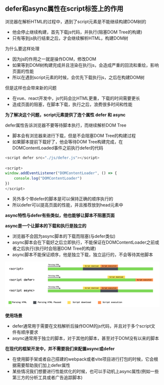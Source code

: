 ## defer和async属性在script标签上的作用

浏览器在解析HTML的过程中，遇到了script元素是不能继续构建DOM树的

* 他会停止继续构建，首先下载js代码，并执行(阻塞DOM Tree的构建)
* 只有等到js执行结束之后，才会继续解析HTML，构建DOM树

为什么要这样处理

* 因为js的作用之一就是操作DOM，修改DOM
* 如果等到DOM树构建完成并且渲染在执行js，会造成严重的回流和重绘，影响页面的性能
* 所以在遇到script元素的时候，会优先下载执行js，之后在构建DOM树

但是这样也会带来新的问题

* 在vue、react开发中，js代码会比HTML更重，下载的时间需要更长
* 造成页面的阻塞，在脚本下载，执行之后，浪费很多时间和性能

**为了解决这个问题，script元素提供了连个属性 defer 和 async**

defer属性告诉浏览器不要等待脚本执行，而继续解析DOM Tree

* 脚本会有浏览器来进行下载，但是不会阻塞DOM Tree的构建过程
* 如果脚本提前下载好了，他会等待DOM Tree构建完成，在DOMContentLoaded事件之前执行defer的代码

```javascript
<script defer src="./js/defer.js"></script>

<script>
window.addEventListener("DOMContentLoader", () => {
	console.log("DOMContentLoader")    
})    
</script>
```

* 另外多个带defer的脚本是可以保持正确的顺序执行的
* 所以defer可以提高页面的性能，并且推荐放到head元素中

**async特性与defer有些类似，他也能够让脚本不阻塞页面**

**async是一个让脚本的下载和执行是独立的**

* 浏览器不会因为async脚本的下载而阻塞(与defer类似)
* async脚本会在下载好之后立即执行，不能保证在DOMContentLoader之前或者之后执行(执行时会阻塞DOM Tree的构建)
* async脚本不能保证顺序，他是独立下载，独立运行的，不会等待其他脚本

![script](../imgs/script.png)

**使用场景**

* defer通常用于需要在文档解析后操作DOM的js代码，并且对于多个script文件有顺序要求
* async通常用于独立的脚本，对于其他的脚本，甚至对于DOM没有以来的脚本

**在现代的框架开发中，并不需要我们来配置async或defer**

* 在使用脚手架或者自己搭建的webpack或者vite项目进行打包的时候，它会根据需要帮助我们加上defer属性
* 某些情况我们想要进行性能优化的时候，也可以手动机上async属性(例如一些第三方的分析工具或者广告追踪脚本)